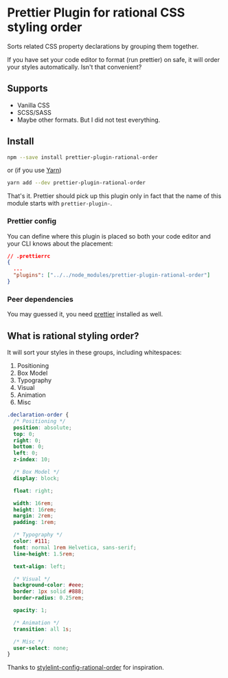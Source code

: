 # Prettier Plugin for rational CSS styling order

Sorts related CSS property declarations by grouping them together.

If you have set your code editor to format (run prettier) on safe, it will order your styles automatically. Isn't that convenient?

## Supports

- Vanilla CSS
- SCSS/SASS
- Maybe other formats. But I did not test everything.

## Install

```sh
npm --save install prettier-plugin-rational-order
```

or (if you use [Yarn](https://yarnpkg.com/))

```sh
yarn add --dev prettier-plugin-rational-order
```

That's it. Prettier should pick up this plugin only in fact that the name of this module starts with `prettier-plugin-`.

### Prettier config

You can define where this plugin is placed so both your code editor and your CLI knows about the placement:

```json
// .prettierrc
{
  ...
  "plugins": ["../../node_modules/prettier-plugin-rational-order"]
}
```

### Peer dependencies

You may guessed it, you need [prettier](https://prettier.io) installed as well.

## What is rational styling order?

It will sort your styles in these groups, including whitespaces:

1.  Positioning
2.  Box Model
3.  Typography
4.  Visual
5.  Animation
6.  Misc

```css
.declaration-order {
  /* Positioning */
  position: absolute;
  top: 0;
  right: 0;
  bottom: 0;
  left: 0;
  z-index: 10;

  /* Box Model */
  display: block;

  float: right;

  width: 16rem;
  height: 16rem;
  margin: 2rem;
  padding: 1rem;

  /* Typography */
  color: #111;
  font: normal 1rem Helvetica, sans-serif;
  line-height: 1.5rem;

  text-align: left;

  /* Visual */
  background-color: #eee;
  border: 1px solid #888;
  border-radius: 0.25rem;

  opacity: 1;

  /* Animation */
  transition: all 1s;

  /* Misc */
  user-select: none;
}
```

Thanks to [stylelint-config-rational-order](https://github.com/constverum/stylelint-config-rational-order) for inspiration.
